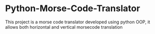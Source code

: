 # Python-Morse-Code-Translator
This project is a morse code translator developed using python OOP, it allows both horizontal and vertical morsecode translation
